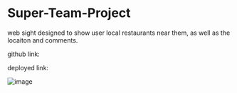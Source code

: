 # Super-Team-Project
web sight designed to show user local restaurants near them, as well as the locaiton and comments. 

github link:

deployed link:





![image](https://github.com/davidVillarreal03/Super-Team-Project/assets/168944644/c8467f75-468e-4536-b8be-7c9631e4867c)
